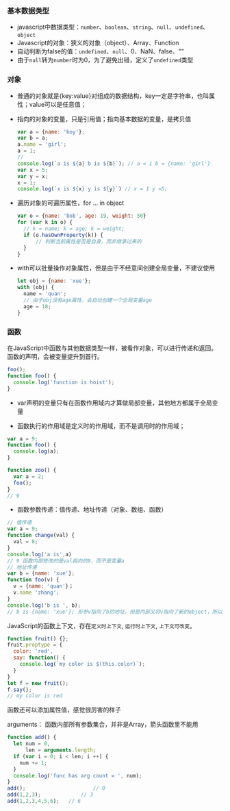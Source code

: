 ### 基本数据类型

- javascript中数据类型：`number`、`boolean`、`string`、`null`、`undefined`、`object`
- Javascript的对象：狭义的对象（object）、Array、Function
- 自动判断为false的值：`undefined`、`null`、0、NaN、false、""
- 由于`null`转为`number`时为0，为了避免出错，定义了`undefined`类型

### 对象

- 普通的对象就是{key:value}对组成的数据结构，key一定是字符串，也叫属性；value可以是任意值；

- 指向的对象的变量，只是引用值；指向基本数据的变量，是拷贝值

  ```javascript
  var a = {name: 'boy'};
  var b = a;
  a.name = 'girl';
  a = 1;
  // 
  console.log(`a is ${a} b is ${b}`); // a = 1 b = {name: 'girl'}
  var x = 5;
  var y = x;
  x = 1;
  console.log(`x is ${x} y is ${y}`) // x = 1 y =5;
  
  ```

- 遍历对象的可遍历属性，for ... in object

  ```javascript
  var o = {name: 'bob', age: 19, weight: 50}
  for (var k in o) {
    // k = name; k = age; k = weight;
    if (o.hasOwnProperty(k)) {
      	// 判断当前属性是否是自身，而非继承过来的
    }
  }
  ```

- with可以批量操作对象属性，但是由于不经意间创建全局变量，不建议使用

  ```javascript
  let obj = {name: 'xue'};
  with (obj) {
    name = 'quan';
    // 由于obj没有age属性，会自动创建一个全局变量age
    age = 18;
  } 
  ```


### 函数

在JavaScript中函数与其他数据类型一样，被看作对象，可以进行传递和返回。函数的声明，会被变量提升到首行。

```javascript
foo();
function foo() {
  console.log('function is hoist');
}
```

- var声明的变量只有在函数作用域内才算做局部变量，其他地方都属于全局变量

- 函数执行的作用域是定义时的作用域，而不是调用时的作用域；

```javascript
var a = 9;
function foo() {
  console.log(a);
}

function zoo() {
  var a = 2;
  foo();
}
// 9
```

- 函数参数传递：值传递、地址传递（对象、数组、函数）

```javascript
// 值传递
var a = 9;
function change(val) {
  val = 8;
}
console.log('a is',a)
// 9 函数内部修改的是val指向的9，而不是变量a
// 地址传递
var b = {name: 'xue'};
function foo(v) {
  v = {name: 'quan'}；
  v.name 'zhang';
}
console.log('b is ', b);
// b is {name: 'xue'}; 形参v指向了b的地址，但是内部又将v指向了新的object，所以之前的对象没有发生变化
```





JavaScript的函数上下文，存在`定义时上下文`, `运行时上下文`, `上下文可改变`。

```javascript
function fruit() {};
fruit.proptype = {
  color: 'red',
  say: function() {
    console.log(`my color is $(this.color)`);
  }
}
let f = new fruit();
f.say();
// my color is red
```

函数还可以添加属性值，感觉很厉害的样子



arguments： 函数内部所有参数集合，并非是Array，箭头函数里不能用

```javascript
function add() {
  let num = 0,
      len = arguments.length;
  if (var i = 0; i < len; i ++) {
    num += 1;
  }
  console.log('func has arg count = ', num);
}
add();						// 0
add(1,2,3);				// 3
add(1,2,3,4,5,6);	// 6
```

